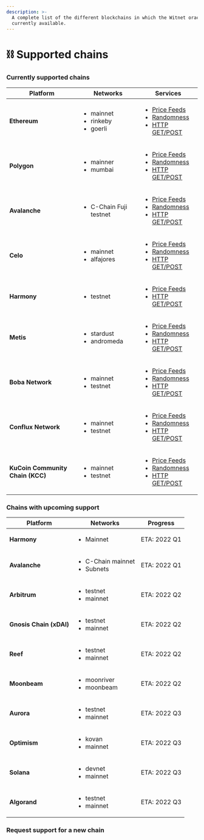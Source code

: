 ```yaml
---
description: >-
  A complete list of the different blockchains in which the Witnet oracle is
  currently available.
---
```


# ⛓ Supported chains

### Currently supported chains

| Platform                         | Networks                                                 | Services                                                                                                                                                                                                                                                                                                                                                                  |
| -------------------------------- | -------------------------------------------------------- | ------------------------------------------------------------------------------------------------------------------------------------------------------------------------------------------------------------------------------------------------------------------------------------------------------------------------------------------------------------------------- |
| **Ethereum**                     | <ul><li>mainnet</li><li>rinkeby</li><li>goerli</li></ul> | <ul><li><a href="broken-reference/">Price Feeds</a></li><li><a href="../smart-contracts/witnet-randomness-oracle/contract-addresses.md#ethereum">Randomness</a></li><li><a href="../smart-contracts/apis-and-http-get-post-oracle/contracts-addresses.md#ethereum">HTTP GET/POST</a></li></ul>                                                                            |
| **Polygon**                      | <ul><li>mainner</li><li>mumbai</li></ul>                 | <ul><li><a href="broken-reference/">Price Feeds</a></li><li><a href="../smart-contracts/witnet-randomness-oracle/contract-addresses.md#polygon">Randomness</a></li><li><a href="../smart-contracts/apis-and-http-get-post-oracle/contracts-addresses.md#polygon">HTTP GET/POST</a></li></ul>                                                                              |
| **Avalanche**                    | <ul><li>C-Chain Fuji testnet</li></ul>                   | <ul><li><a href="../smart-contracts/price-feeds/contract-addresses/avalanche-data-feeds.md">Price Feeds</a></li><li><a href="../smart-contracts/witnet-randomness-oracle/contract-addresses.md#avalanche-c-chains">Randomness</a></li><li><a href="../smart-contracts/apis-and-http-get-post-oracle/contracts-addresses.md#avalanche-c-chain">HTTP GET/POST</a></li></ul> |
| **Celo**                         | <ul><li>mainnet</li><li>alfajores</li></ul>              | <ul><li><a href="broken-reference/">Price Feeds</a></li><li><a href="../smart-contracts/witnet-randomness-oracle/contract-addresses.md#celo">Randomness</a></li><li><a href="../smart-contracts/apis-and-http-get-post-oracle/contracts-addresses.md#celo">HTTP GET/POST</a></li></ul>                                                                                    |
| **Harmony**                      | <ul><li>testnet</li></ul>                                | <ul><li><a href="broken-reference/">Price Feeds</a></li><li><a href="../smart-contracts/apis-and-http-get-post-oracle/contracts-addresses.md#harmony">HTTP GET/POST</a></li></ul>                                                                                                                                                                                         |
| **Metis**                        | <ul><li>stardust</li><li>andromeda</li></ul>             | <ul><li><a href="broken-reference/">Price Feeds</a></li><li><a href="../smart-contracts/witnet-randomness-oracle/contract-addresses.md#metis">Randomness</a></li><li><a href="../smart-contracts/apis-and-http-get-post-oracle/contracts-addresses.md#metis">HTTP GET/POST</a></li></ul>                                                                                  |
| **Boba Network**                 | <ul><li>mainnet</li><li>testnet</li></ul>                | <ul><li><a href="broken-reference/">Price Feeds</a></li><li><a href="../smart-contracts/witnet-randomness-oracle/contract-addresses.md#boba-network">Randomness</a></li><li><a href="../smart-contracts/apis-and-http-get-post-oracle/contracts-addresses.md#boba-network">HTTP GET/POST</a></li></ul>                                                                    |
| **Conflux Network**              | <ul><li>mainnet</li><li>testnet</li></ul>                | <ul><li><a href="broken-reference/">Price Feeds</a></li><li><a href="../smart-contracts/witnet-randomness-oracle/contract-addresses.md#conflux-network">Randomness</a></li><li><a href="../smart-contracts/apis-and-http-get-post-oracle/contracts-addresses.md#conflux-network">HTTP GET/POST</a></li></ul>                                                              |
| **KuCoin Community Chain (KCC)** | <ul><li>mainnet</li><li>testnet</li></ul>                | <ul><li><a href="broken-reference/">Price Feeds</a></li><li><a href="../smart-contracts/witnet-randomness-oracle/contract-addresses.md#kucoin-community-chain">Randomness</a></li><li><a href="../smart-contracts/apis-and-http-get-post-oracle/contracts-addresses.md#kucoin-community-chain">HTTP GET/POST</a></li></ul>                                                |

### Chains with upcoming support

| Platform                | Networks                                          | Progress     |
| ----------------------- | ------------------------------------------------- | ------------ |
| **Harmony**             | <ul><li>Mainnet</li></ul>                         | ETA: 2022 Q1 |
| **Avalanche**           | <ul><li>C-Chain mainnet</li><li>Subnets</li></ul> | ETA: 2022 Q1 |
| **Arbitrum**            | <ul><li>testnet</li><li>mainnet</li></ul>         | ETA: 2022 Q2 |
| **Gnosis Chain (xDAI)** | <ul><li>testnet</li><li>mainnet</li></ul>         | ETA: 2022 Q2 |
| **Reef**                | <ul><li>testnet</li><li>mainnet</li></ul>         | ETA: 2022 Q2 |
| **Moonbeam**            | <ul><li>moonriver</li><li>moonbeam</li></ul>      | ETA: 2022 Q2 |
| **Aurora**              | <ul><li>testnet</li><li>mainnet</li></ul>         | ETA: 2022 Q3 |
| **Optimism**            | <ul><li>kovan</li><li>mainnet</li></ul>           | ETA: 2022 Q3 |
| **Solana**              | <ul><li>devnet</li><li>mainnet</li></ul>          | ETA: 2022 Q3 |
| **Algorand**            | <ul><li>testnet</li><li>mainnet</li></ul>         | ETA: 2022 Q3 |

### Request support for a new chain
